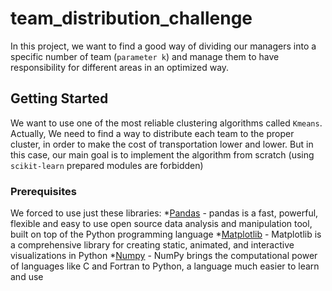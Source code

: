 # team_distribution_challenge
In this project, we want to find a good way of dividing our managers into a specific number of team (``` parameter k ```) and manage them to have responsibility for different areas in an optimized way. 

## Getting Started
We want to use one of the most reliable clustering algorithms called ```Kmeans```. Actually, We need to find a way to distribute each team to the proper cluster, in order to make the cost of transportation lower and lower.
But in this case, our main goal is to implement the algorithm from scratch (using ```scikit-learn``` prepared modules are forbidden) 

### Prerequisites
We forced to use just these libraries:
*[Pandas](https://pandas.pydata.org/getting_started.html) - pandas is a fast, powerful, flexible and easy to use open source data analysis and manipulation tool, built on top of the Python programming language
*[Matplotlib](https://matplotlib.org/) - Matplotlib is a comprehensive library for creating static, animated, and interactive visualizations in Python
*[Numpy](https://numpy.org/) - NumPy brings the computational power of languages like C and Fortran to Python, a language much easier to learn and use

